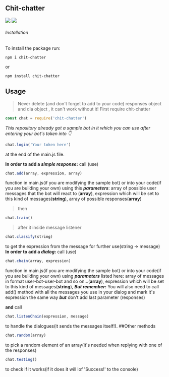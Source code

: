 ##  Chit-chatter
[![](https://img.shields.io/github/languages/code-size/badges/shields.svg)](https://github.com/Valentin1503/chit-chatter)
[![](https://img.shields.io/github/license/:user/:repo.svg)](https://github.com/Valentin1503/chit-chatter)
###### Installation
To install the package run:

```
npm i chit-chatter
```
or 
```
npm install chit-chatter
```

## Usage
> Never delete (and don't forget to add to your code) responses object and dia object , it can't work without it!
> First require chit-chatter 
```js
const chat = require('chit-chatter')
```
*This repository already got a sample bot in it which you can use after entering your bot's token into :point_down:*

```JavaScript
chat.login('Your token here')
```
at the end of the main.js file.


**In order to add a _simple response_:** call (use)

```JavaScript
chat.add(array, expression, array)

```
function in main.js(if you are modifying the sample bot)
or into your code(if you are building your own) using this **_parameters_**:
array of possible user messages that the bot will react to (**array**),
expression which will be set to this kind of messages(**string**),
array of possible responses(**array**)

> then

```js
chat.train()
```
> after it inside message listener
```JavaScript
chat.classify(string)
```
to get the expression from the message for further use(string -> message)
**In order to add a  _dialog_:** call (use)

```JavaScript
chat.chain(array, expression)
```
function in main.js(if you are modifying the sample bot)
or into your code(if you are building your own) using **_parameters_** listed here:
array of messages in format user-bot-user-bot and so on...(**array**),
expression which will be set to this kind of messages(**string**),
**_But_ _remember_:**
You will also need to call add() method with all the messages you use in your dialog and mark it's expression the same way **_but_** don't add last parameter (responses)

**and**
call
```JavaScript
chat.listenChain(expression, message)
```
to handle the dialogues(it sends the messages itself!).
##Other methods

```JavaScript
chat.random(array)
```
to pick a random element of an array(it's needed when replying with one of the responses)

```JavaScript
chat.testing()
```
to check if it works(if it does it will lof 'Success!' to the console)
